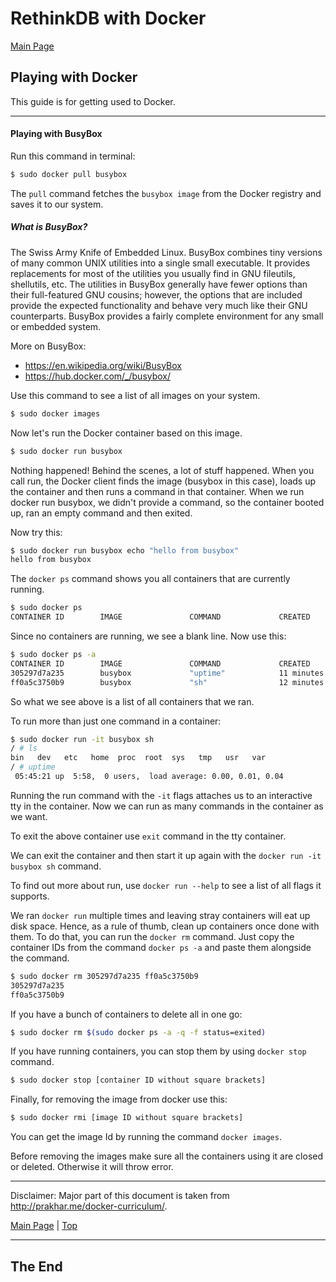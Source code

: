 <a id="top"></a>

# RethinkDB with Docker

[Main Page](README.md)

## Playing with Docker

This guide is for getting used to Docker.

---

#### Playing with BusyBox

Run this command in terminal:

```sh
$ sudo docker pull busybox
```

The `pull` command fetches the `busybox image` from the Docker registry and saves it to our system.

##### What is BusyBox?

The Swiss Army Knife of Embedded Linux. BusyBox combines tiny versions of many common UNIX utilities into a single small executable. It provides replacements for most of the utilities you usually find in GNU fileutils, shellutils, etc. The utilities in BusyBox generally have fewer options than their full-featured GNU cousins; however, the options that are included provide the expected functionality and behave very much like their GNU counterparts. BusyBox provides a fairly complete environment for any small or embedded system.

More on BusyBox:
- https://en.wikipedia.org/wiki/BusyBox
- https://hub.docker.com/_/busybox/

Use this command to see a list of all images on your system.

```sh
$ sudo docker images
```

Now let's run the Docker container based on this image.

```sh
$ sudo docker run busybox
```

Nothing happened! Behind the scenes, a lot of stuff happened. When you call run, the Docker client finds the image (busybox in this case), loads up the container and then runs a command in that container. When we run docker run busybox, we didn't provide a command, so the container booted up, ran an empty command and then exited.

Now try this:


```sh
$ sudo docker run busybox echo "hello from busybox"
hello from busybox
```

The `docker ps` command shows you all containers that are currently running.

```sh
$ sudo docker ps
CONTAINER ID        IMAGE               COMMAND             CREATED             STATUS              PORTS               NAMES
```

Since no containers are running, we see a blank line. Now use this:

```sh
$ sudo docker ps -a
CONTAINER ID        IMAGE               COMMAND             CREATED             STATUS                      PORTS               NAMES
305297d7a235        busybox             "uptime"            11 minutes ago      Exited (0) 11 minutes ago                       distracted_goldstine
ff0a5c3750b9        busybox             "sh"                12 minutes ago      Exited (0) 12 minutes ago                       elated_ramanujan
```

So what we see above is a list of all containers that we ran.

To run more than just one command in a container:

```sh
$ sudo docker run -it busybox sh
/ # ls
bin   dev   etc   home  proc  root  sys   tmp   usr   var
/ # uptime
 05:45:21 up  5:58,  0 users,  load average: 0.00, 0.01, 0.04
```

Running the run command with the `-it` flags attaches us to an interactive tty in the container. Now we can run as many commands in the container as we want.

To exit the above container use `exit` command in the tty container.

We can exit the container and then start it up again with the `docker run -it busybox sh` command.

To find out more about run, use `docker run --help` to see a list of all flags it supports.

We ran `docker run` multiple times and leaving stray containers will eat up disk space. Hence, as a rule of thumb, clean up containers once done with them. To do that, you can run the `docker rm` command. Just copy the container IDs from the command `docker ps -a` and paste them alongside the command.

```sh
$ sudo docker rm 305297d7a235 ff0a5c3750b9
305297d7a235
ff0a5c3750b9
```

If you have a bunch of containers to delete all in one go:

```sh
$ sudo docker rm $(sudo docker ps -a -q -f status=exited)
```

If you have running containers, you can stop them by using `docker stop` command.

```sh
$ sudo docker stop [container ID without square brackets]
```

Finally, for removing the image from docker use this:

```sh
$ sudo docker rmi [image ID without square brackets]
```

You can get the image Id by running the command `docker images`.

Before removing the images make sure all the containers using it are closed or deleted. Otherwise it will throw error.

---

Disclaimer: Major part of this document is taken from http://prakhar.me/docker-curriculum/.

[Main Page](README.md) | [Top](#top)

---

## The End
